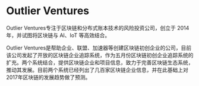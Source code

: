 # 

# Outlier Ventures

Outlier Ventures专注于区块链和分布式账本技术的风险投资公司，创立于 2014 年，并试图将区块链与 AI、IoT 等高效结合。

Outlier Ventures是帮助企业、联盟、加速器等创建区块链初创企业的公司，目前该公司发起了开放的区块链企业追踪系统，作为五月份区块链初创企业追踪系统的扩充。两个系统结合，提供区块链企业和项目信息，致力于完善区块链生态系统，推动其发展。目前两个系统已经列出了几百家区块链企业信息，并在此基础上对2017年区块链的发展趋势做了预测。



